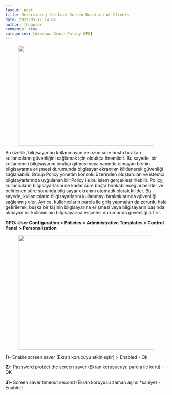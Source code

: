 ```yaml
---
layout: post
title: Determining the Lock Screen Duration of Clients
date: 2022-05-17 14:04
author: theguler
comments: true
categories: [Windows Group Policy GPO]
---
```

<!-- wp:image {"id":3167,"width":556,"height":311,"sizeSlug":"large","linkDestination":"none"} -->
<figure class="wp-block-image size-large is-resized"><img src="https://farukguler.com/assets/post_images/lock.jpg?w=1024" alt="" class="wp-image-3167" width="556" height="311" /></figure>
<!-- /wp:image -->

<!-- wp:paragraph -->
<p>Bu özellik, bilgisayarları kullanmayan ve uzun süre boşta bırakan kullanıcıların güvenliğini sağlamak için oldukça önemlidir. Bu sayede, bir kullanıcının bilgisayarını bırakıp gitmesi veya yanında olmayan birinin bilgisayarına erişmesi durumunda bilgisayar ekranının kilitlenerek güvenliği sağlanabilir. Group Policy yönetim konsolu üzerinden oluşturulan ve istemci bilgisayarlarında uygulanan bir Policy ile bu işlem gerçekleştirilebilir. Policy, kullanıcıların bilgisayarlarını ne kadar süre boşta bırakabileceğini belirler ve belirlenen süre sonunda bilgisayar ekranını otomatik olarak kilitler. Bu sayede, kullanıcıların bilgisayarlarını kullanmayı bıraktıklarında güvenliği sağlanmış olur. Ayrıca, kullanıcıların parola ile giriş yapmaları da zorunlu hale getirilerek, başka bir kişinin bilgisayarına erişmesi veya bilgisayarın başında olmayan bir kullanıcının bilgisayarına erişmesi durumunda güvenliği artırır.</p>
<!-- /wp:paragraph -->

<!-- wp:paragraph -->
<p> <strong>GPO: User Configuration &gt; Policies &gt; Administrative Templates &gt; Control Panel &gt; Personalization</strong></p>
<!-- /wp:paragraph -->

<!-- wp:image {"id":3175,"width":751,"height":357,"sizeSlug":"large","linkDestination":"none"} -->
<figure class="wp-block-image size-large is-resized"><img src="https://farukguler.com/assets/post_images/saver.jpg?w=1024" alt="" class="wp-image-3175" width="751" height="357" /></figure>
<!-- /wp:image -->

<!-- wp:paragraph -->
<p><strong>1)-</strong> Enable screen saver (Ekran korucuyu etkinleştir) &gt; Enabled - Ok</p>
<!-- /wp:paragraph -->

<!-- wp:paragraph -->
<p><strong>2)- </strong>Password protect the screen saver (Ekran koruyucuyu parola ile koru) - OK</p>
<!-- /wp:paragraph -->

<!-- wp:paragraph -->
<p><strong>3)- </strong>Screen saver timeout second (Ekran koruyucu zaman aşımı *saniye) - Enabled</p>
<!-- /wp:paragraph -->
